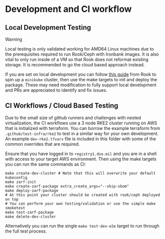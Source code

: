 # Development and CI workflow

## Local Development Testing

> [!WARNING]  
> Local testing is only validated working for AMD64 Linux machines due to the prerequisites required to run Rook/Ceph with Ironbank images. It is also vital to only run inside of a VM so that Rook does not reformat existing storage. It is recommended to go the cloud based approach instead.

If you are set on local development you can follow [this guide](https://rook.io/docs/rook/v1.12/Contributing/development-environment/#minikube) from Rook to spin up a `minikube` cluster, then use the make targets to init and deploy the package. These may need modification to fully support local development and PRs are appreciated to identify and fix issues.

## CI Workflows / Cloud Based Testing

Due to the small size of github runners and challenges with nested virtualization, the CI workflows use a 3 node RKE2 cluster running on AWS that is initialized with terraform. You can borrow the example terraform from `.github/test-infra/rke2` to test in a similar way for your own development. An example `dev-rke2.tfvars` file is included in this folder with some of the common overrides that are required.

Ensure that you have logged in to `registry1.dso.mil` and you are in a shell with access to your target AWS environment. Then using the make targets you can run the same commands as CI:
```
make create-dev-cluster # Note that this will overwrite your default kubeconfig
make zarf-init
make create-zarf-package extra_create_args="--skip-sbom"
make deploy-zarf-package
# At this point your cluster should be created with rook/ceph deployed on top
# You can perform your own testing/validation or use the simple make smoketest
make test-zarf-package
make delete-dev-cluster
```

Alternatively you can run the single `make test-dev-e2e` target to run through the full test process.
